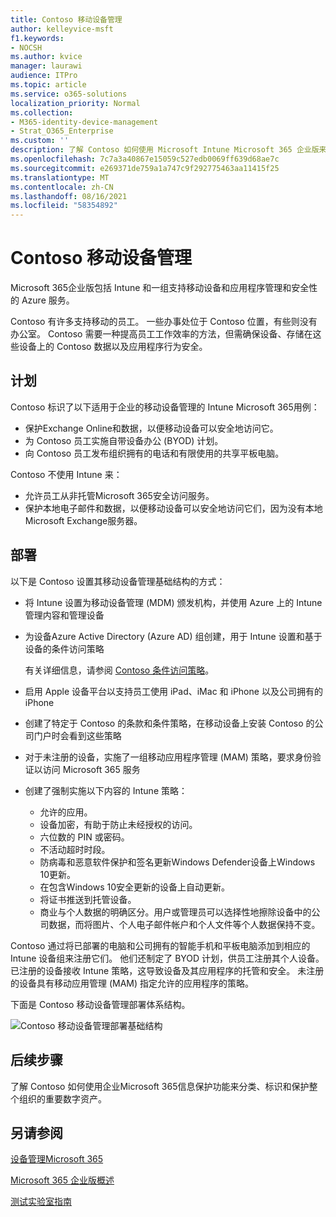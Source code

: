 ```yaml
---
title: Contoso 移动设备管理
author: kelleyvice-msft
f1.keywords:
- NOCSH
ms.author: kvice
manager: laurawi
audience: ITPro
ms.topic: article
ms.service: o365-solutions
localization_priority: Normal
ms.collection:
- M365-identity-device-management
- Strat_O365_Enterprise
ms.custom: ''
description: 了解 Contoso 如何使用 Microsoft Intune Microsoft 365 企业版来管理其设备以及在其上运行的应用。
ms.openlocfilehash: 7c7a3a40867e15059c527edb0069ff639d68ae7c
ms.sourcegitcommit: e269371de759a1a747c9f292775463aa11415f25
ms.translationtype: MT
ms.contentlocale: zh-CN
ms.lasthandoff: 08/16/2021
ms.locfileid: "58354892"
---
```

# <a name="mobile-device-management-for-contoso"></a>Contoso 移动设备管理

Microsoft 365企业版包括 Intune 和一组支持移动设备和应用程序管理和安全性的 Azure 服务。

Contoso 有许多支持移动的员工。 一些办事处位于 Contoso 位置，有些则没有办公室。 Contoso 需要一种提高员工工作效率的方法，但需确保设备、存储在这些设备上的 Contoso 数据以及应用程序行为安全。

## <a name="plan"></a>计划

Contoso 标识了以下适用于企业的移动设备管理的 Intune Microsoft 365用例：

- 保护Exchange Online和数据，以便移动设备可以安全地访问它。
- 为 Contoso 员工实施自带设备办公 (BYOD) 计划。
- 向 Contoso 员工发布组织拥有的电话和有限使用的共享平板电脑。

Contoso 不使用 Intune 来：

- 允许员工从非托管Microsoft 365安全访问服务。
- 保护本地电子邮件和数据，以便移动设备可以安全地访问它们，因为没有本地 Microsoft Exchange服务器。

## <a name="deploy"></a>部署

以下是 Contoso 设置其移动设备管理基础结构的方式：

- 将 Intune 设置为移动设备管理 (MDM) 颁发机构，并使用 Azure 上的 Intune 管理内容和管理设备
- 为设备Azure Active Directory (Azure AD) 组创建，用于 Intune 设置和基于设备的条件访问策略

  有关详细信息，请参阅 [Contoso 条件访问策略](contoso-identity.md#conditional-access-policies-for-identity-and-device-access)。

- 启用 Apple 设备平台以支持员工使用 iPad、iMac 和 iPhone 以及公司拥有的 iPhone
- 创建了特定于 Contoso 的条款和条件策略，在移动设备上安装 Contoso 的公司门户时会看到这些策略
- 对于未注册的设备，实施了一组移动应用程序管理 (MAM) 策略，要求身份验证以访问 Microsoft 365 服务
- 创建了强制实施以下内容的 Intune 策略：
  - 允许的应用。
  - 设备加密，有助于防止未经授权的访问。
  - 六位数的 PIN 或密码。
  - 不活动超时时段。
  - 防病毒和恶意软件保护和签名更新Windows Defender设备上Windows 10更新。
  - 在包含Windows 10安全更新的设备上自动更新。
  - 将证书推送到托管设备。
  - 商业与个人数据的明确区分。用户或管理员可以选择性地擦除设备中的公司数据，而将图片、个人电子邮件帐户和个人文件等个人数据保持不变。

Contoso 通过将已部署的电脑和公司拥有的智能手机和平板电脑添加到相应的 Intune 设备组来注册它们。 他们还制定了 BYOD 计划，供员工注册其个人设备。 已注册的设备接收 Intune 策略，这导致设备及其应用程序的托管和安全。 未注册的设备具有移动应用管理 (MAM) 指定允许的应用程序的策略。

下面是 Contoso 移动设备管理部署体系结构。

![Contoso 移动设备管理部署基础结构](../media/contoso-mdm/contoso-mdm-fig1.png)

## <a name="next-step"></a>后续步骤

了解 Contoso 如何使用[](contoso-info-protect.md)企业Microsoft 365信息保护功能来分类、标识和保护整个组织的重要数字资产。

## <a name="see-also"></a>另请参阅

[设备管理Microsoft 365](device-management-roadmap-microsoft-365.md)

[Microsoft 365 企业版概述](microsoft-365-overview.md)

[测试实验室指南](m365-enterprise-test-lab-guides.md)

